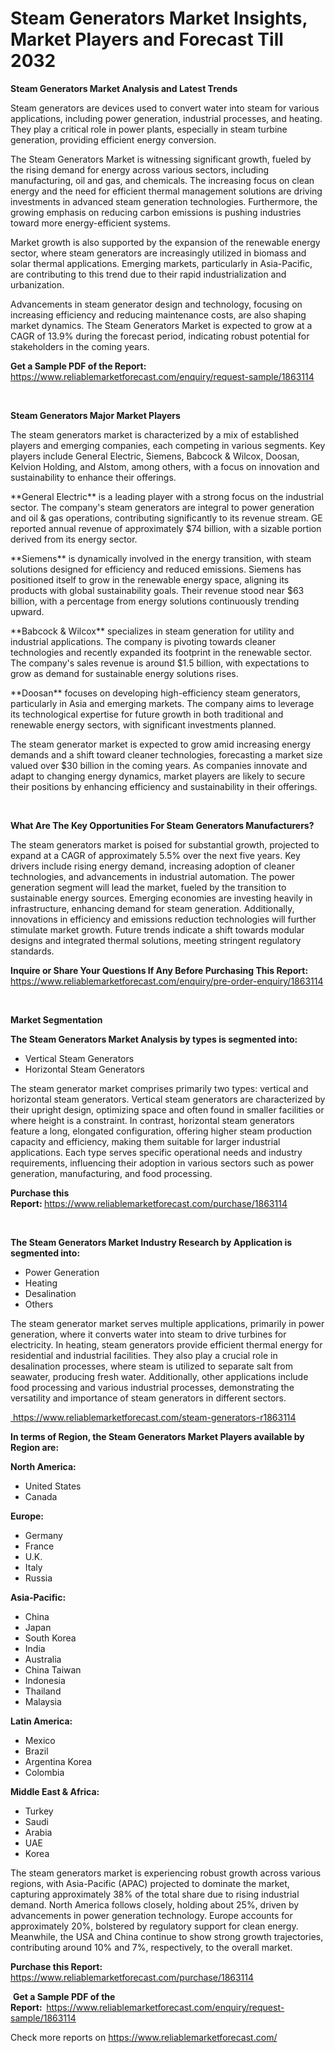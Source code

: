 <p><h1>Steam Generators Market Insights, Market Players and Forecast Till 2032</h1></p><p><strong>Steam Generators Market Analysis and Latest Trends</strong></p>
<p><p>Steam generators are devices used to convert water into steam for various applications, including power generation, industrial processes, and heating. They play a critical role in power plants, especially in steam turbine generation, providing efficient energy conversion. </p><p>The Steam Generators Market is witnessing significant growth, fueled by the rising demand for energy across various sectors, including manufacturing, oil and gas, and chemicals. The increasing focus on clean energy and the need for efficient thermal management solutions are driving investments in advanced steam generation technologies. Furthermore, the growing emphasis on reducing carbon emissions is pushing industries toward more energy-efficient systems. </p><p>Market growth is also supported by the expansion of the renewable energy sector, where steam generators are increasingly utilized in biomass and solar thermal applications. Emerging markets, particularly in Asia-Pacific, are contributing to this trend due to their rapid industrialization and urbanization. </p><p>Advancements in steam generator design and technology, focusing on increasing efficiency and reducing maintenance costs, are also shaping market dynamics. The Steam Generators Market is expected to grow at a CAGR of 13.9% during the forecast period, indicating robust potential for stakeholders in the coming years.</p></p>
<p><strong>Get a Sample PDF of the Report:&nbsp;</strong> <a href="https://www.reliablemarketforecast.com/enquiry/request-sample/1863114?utm_campaign=2781&utm_medium=2&utm_source=Github&utm_content=ia&utm_term=10042025&utm_id=steam-generators">https://www.reliablemarketforecast.com/enquiry/request-sample/1863114</a></p>
<p>&nbsp;</p>
<p><strong>Steam Generators Major Market Players</strong></p>
<p><p>The steam generators market is characterized by a mix of established players and emerging companies, each competing in various segments. Key players include General Electric, Siemens, Babcock & Wilcox, Doosan, Kelvion Holding, and Alstom, among others, with a focus on innovation and sustainability to enhance their offerings.</p><p>**General Electric** is a leading player with a strong focus on the industrial sector. The company's steam generators are integral to power generation and oil & gas operations, contributing significantly to its revenue stream. GE reported annual revenue of approximately $74 billion, with a sizable portion derived from its energy sector.</p><p>**Siemens** is dynamically involved in the energy transition, with steam solutions designed for efficiency and reduced emissions. Siemens has positioned itself to grow in the renewable energy space, aligning its products with global sustainability goals. Their revenue stood near $63 billion, with a percentage from energy solutions continuously trending upward.</p><p>**Babcock & Wilcox** specializes in steam generation for utility and industrial applications. The company is pivoting towards cleaner technologies and recently expanded its footprint in the renewable sector. The company's sales revenue is around $1.5 billion, with expectations to grow as demand for sustainable energy solutions rises.</p><p>**Doosan** focuses on developing high-efficiency steam generators, particularly in Asia and emerging markets. The company aims to leverage its technological expertise for future growth in both traditional and renewable energy sectors, with significant investments planned.</p><p>The steam generator market is expected to grow amid increasing energy demands and a shift toward cleaner technologies, forecasting a market size valued over $30 billion in the coming years. As companies innovate and adapt to changing energy dynamics, market players are likely to secure their positions by enhancing efficiency and sustainability in their offerings.</p></p>
<p>&nbsp;</p>
<p><strong>What Are The Key Opportunities For Steam Generators Manufacturers?</strong></p>
<p><p>The steam generators market is poised for substantial growth, projected to expand at a CAGR of approximately 5.5% over the next five years. Key drivers include rising energy demand, increasing adoption of cleaner technologies, and advancements in industrial automation. The power generation segment will lead the market, fueled by the transition to sustainable energy sources. Emerging economies are investing heavily in infrastructure, enhancing demand for steam generation. Additionally, innovations in efficiency and emissions reduction technologies will further stimulate market growth. Future trends indicate a shift towards modular designs and integrated thermal solutions, meeting stringent regulatory standards.</p></p>
<p><strong>Inquire or Share Your Questions If Any Before Purchasing This Report:</strong> <a href="https://www.reliablemarketforecast.com/enquiry/pre-order-enquiry/1863114?utm_campaign=2781&utm_medium=2&utm_source=Github&utm_content=ia&utm_term=10042025&utm_id=steam-generators">https://www.reliablemarketforecast.com/enquiry/pre-order-enquiry/1863114</a></p>
<p>&nbsp;</p>
<p><strong>Market Segmentation</strong></p>
<p><strong>The Steam Generators Market Analysis by types is segmented into:</strong></p>
<p><ul><li>Vertical Steam Generators</li><li>Horizontal Steam Generators</li></ul></p>
<p><p>The steam generator market comprises primarily two types: vertical and horizontal steam generators. Vertical steam generators are characterized by their upright design, optimizing space and often found in smaller facilities or where height is a constraint. In contrast, horizontal steam generators feature a long, elongated configuration, offering higher steam production capacity and efficiency, making them suitable for larger industrial applications. Each type serves specific operational needs and industry requirements, influencing their adoption in various sectors such as power generation, manufacturing, and food processing.</p></p>
<p><strong>Purchase this Report:&nbsp;</strong><a href="https://www.reliablemarketforecast.com/purchase/1863114?utm_campaign=2781&utm_medium=2&utm_source=Github&utm_content=ia&utm_term=10042025&utm_id=steam-generators">https://www.reliablemarketforecast.com/purchase/1863114</a></p>
<p>&nbsp;</p>
<p><strong>The Steam Generators Market Industry Research by Application is segmented into:</strong></p>
<p><ul><li>Power Generation</li><li>Heating</li><li>Desalination</li><li>Others</li></ul></p>
<p><p>The steam generator market serves multiple applications, primarily in power generation, where it converts water into steam to drive turbines for electricity. In heating, steam generators provide efficient thermal energy for residential and industrial facilities. They also play a crucial role in desalination processes, where steam is utilized to separate salt from seawater, producing fresh water. Additionally, other applications include food processing and various industrial processes, demonstrating the versatility and importance of steam generators in different sectors.</p></p>
<p><a href="https://www.reliablemarketforecast.com/steam-generators-r1863114?utm_campaign=2781&utm_medium=2&utm_source=Github&utm_content=ia&utm_term=10042025&utm_id=steam-generators">&nbsp;https://www.reliablemarketforecast.com/steam-generators-r1863114</a></p>
<p><strong>In terms of Region, the Steam Generators Market Players available by Region are:</strong></p>
<p>
    <p> <strong> North America: </strong>
        <ul>
            <li>United States</li>
            <li>Canada</li>
        </ul>
        </p> 
    <p> <strong> Europe: </strong>
        <ul>
            <li>Germany</li>
            <li>France</li>
            <li>U.K.</li>
            <li>Italy</li>
            <li>Russia</li>
        </ul>
        </p> 
    <p> <strong> Asia-Pacific: </strong>
        <ul>
            <li>China</li>
            <li>Japan</li>
            <li>South Korea</li>
            <li>India</li>
            <li>Australia</li>
            <li>China Taiwan</li>
            <li>Indonesia</li>
            <li>Thailand</li>
            <li>Malaysia</li>
        </ul>
        </p> 
    <p> <strong> Latin America: </strong>
        <ul>
            <li>Mexico</li>
            <li>Brazil</li>
            <li>Argentina Korea</li>
            <li>Colombia</li>
        </ul>
        </p> 
    <p> <strong> Middle East & Africa: </strong>
        <ul>
            <li>Turkey</li>
            <li>Saudi</li>
            <li>Arabia</li>
            <li>UAE</li>
            <li>Korea</li>
        </ul>
    </p>
    </p>
<p><p>The steam generators market is experiencing robust growth across various regions, with Asia-Pacific (APAC) projected to dominate the market, capturing approximately 38% of the total share due to rising industrial demand. North America follows closely, holding about 25%, driven by advancements in power generation technology. Europe accounts for approximately 20%, bolstered by regulatory support for clean energy. Meanwhile, the USA and China continue to show strong growth trajectories, contributing around 10% and 7%, respectively, to the overall market.</p></p>
<p><strong>Purchase this Report: </strong><a href="https://www.reliablemarketforecast.com/purchase/1863114?utm_campaign=2781&utm_medium=2&utm_source=Github&utm_content=ia&utm_term=10042025&utm_id=steam-generators">https://www.reliablemarketforecast.com/purchase/1863114</a></p>
<p>&nbsp;<strong>Get a Sample PDF of the Report:&nbsp;&nbsp;</strong><a href="https://www.reliablemarketforecast.com/enquiry/request-sample/1863114?utm_campaign=2781&utm_medium=2&utm_source=Github&utm_content=ia&utm_term=10042025&utm_id=steam-generators">https://www.reliablemarketforecast.com/enquiry/request-sample/1863114</a></p>
<p><strong></strong></p>
<p>Check more reports on <a href="https://www.reliablemarketforecast.com/?utm_campaign=2781&utm_medium=2&utm_source=Github&utm_content=ia&utm_term=10042025&utm_id=steam-generators">https://www.reliablemarketforecast.com/</a></p>
